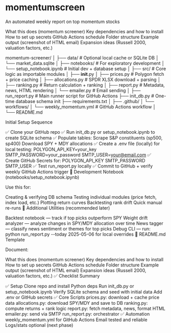 # momentumscreen
An automated weekly report on top momentum stocks


What this does (momentum screener)
Key dependencies and how to install
How to set up secrets
GitHub Actions schedule
Folder structure
Example output (screenshot of HTML email)
Expansion ideas (Russell 2000, valuation factors, etc.)





momentum-screener/
│
├── data/                      # Optional local cache or SQLite DB
│   └── market_data.sqlite
│
├── notebooks/                 # For exploratory development
│   └── setup_notebook.ipynb   # Initial dev + database setup
│
├── src/                       # Core logic as importable modules
│   ├── __init__.py
│   ├── prices.py              # Polygon fetch + price caching
│   ├── allocations.py         # SPDR XLSX download + parsing
│   ├── ranking.py             # Return calculation + ranking
│   ├── report.py              # Metadata, news, HTML rendering
│   └── emailer.py             # Email sending
│
├── run_report.py              # Main runner script for GitHub Actions
├── init_db.py                 # One-time database schema init
├── requirements.txt
│
├── .github/
│   └── workflows/
│       └── weekly_momentum.yml  # GitHub Actions workflow
│
└── README.md




 Initial Setup Sequence

✅ Clone your GitHub repo
✅ Run init_db.py or setup_notebook.ipynb to create SQLite schema
✅ Populate tables:
Scrape S&P constituents (sp500, sp400)
Download SPY + MDY allocations
✅ Create a .env file (locally) for local testing:
POLYGON_API_KEY=your_key
SMTP_PASSWORD=your_password
SMTP_USER=your@email.com
✅ Create GitHub Secrets for:
POLYGON_API_KEY
SMTP_PASSWORD
SMTP_USER
✅ Test run_report.py locally
✅ Commit to GitHub + verify weekly GitHub Actions trigger
📓 Development Notebook (notebooks/setup_notebook.ipynb)

Use this for:

Creating & verifying DB schema
Testing individual modules (price fetch, index load, etc.)
Plotting return curves
Backtesting rank drift
Quick manual re-runs
🧪 Additional Utilities (recommended later)

Backtest notebook — track if top picks outperform SPY
Weight drift analyzer — analyze changes in SPY/MDY allocation over time
News tagger — classify news sentiment or themes for top picks
Debug CLI — run: python run_report.py --today 2025-05-06 for local overrides
📝 README.md Template

Document:

What this does (momentum screener)
Key dependencies and how to install
How to set up secrets
GitHub Actions schedule
Folder structure
Example output (screenshot of HTML email)
Expansion ideas (Russell 2000, valuation factors, etc.)
✅ Checklist Summary

✅ Setup
 Clone repo and install Python deps
 Run init_db.py or setup_notebook.ipynb
 Verify SQLite schema and seed with initial data
 Add .env or GitHub secrets
✅ Core Scripts
 prices.py: download + cache price data
 allocations.py: download SPY/MDY and save to DB
 ranking.py: compute returns + rank logic
 report.py: fetch metadata, news, format HTML
 emailer.py: send via SMTP
 run_report.py: orchestrator
✅ Automation
 weekly_momentum.yml for GitHub Actions
 Email tested and reliable
 Logs/stats optional (next phase)
